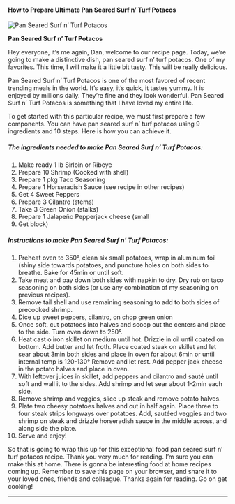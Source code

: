             

#### How to Prepare Ultimate Pan Seared Surf n’ Turf Potacos

![Pan Seared Surf n’ Turf Potacos](https://img-global.cpcdn.com/recipes/45cc46e131e037bb/751x532cq70/pan-seared-surf-n-turf-potacos-recipe-main-photo.jpg)

**Pan Seared Surf n’ Turf Potacos**

Hey everyone, it’s me again, Dan, welcome to our recipe page. Today, we’re going to make a distinctive dish, pan seared surf n’ turf potacos. One of my favorites. This time, I will make it a little bit tasty. This will be really delicious.

Pan Seared Surf n’ Turf Potacos is one of the most favored of recent trending meals in the world. It’s easy, it’s quick, it tastes yummy. It is enjoyed by millions daily. They’re fine and they look wonderful. Pan Seared Surf n’ Turf Potacos is something that I have loved my entire life.

To get started with this particular recipe, we must first prepare a few components. You can have pan seared surf n’ turf potacos using 9 ingredients and 10 steps. Here is how you can achieve it.

##### The ingredients needed to make Pan Seared Surf n’ Turf Potacos:

1.  Make ready 1 lb Sirloin or Ribeye
2.  Prepare 10 Shrimp (Cooked with shell)
3.  Prepare 1 pkg Taco Seasoning
4.  Prepare 1 Horseradish Sauce (see recipe in other recipes)
5.  Get 4 Sweet Peppers
6.  Prepare 3 Cilantro (stems)
7.  Take 3 Green Onion (stalks)
8.  Prepare 1 Jalapeño Pepperjack cheese (small
9.  Get block)

##### Instructions to make Pan Seared Surf n’ Turf Potacos:

1.  Preheat oven to 350°, clean six small potatoes, wrap in aluminum foil (shiny side towards potatoes, and puncture holes on both sides to breathe. Bake for 45min or until soft.
2.  Take meat and pay down both sides with napkin to dry. Dry rub on taco seasoning on both sides (or use any combination of my seasoning on previous recipes).
3.  Remove tail shell and use remaining seasoning to add to both sides of precooked shrimp.
4.  Dice up sweet peppers, cilantro, on chop green onion
5.  Once soft, cut potatoes into halves and scoop out the centers and place to the side. Turn oven down to 250°.
6.  Heat cast o iron skillet on medium until hot. Drizzle in oil until coated on bottom. Add butter and let froth. Place coated steak on skillet and let sear about 3min both sides and place in oven for about 6min or until internal temp is 120-130° Remove and let rest. Add pepper jack cheese in the potato halves and place in oven.
7.  With leftover juices in skillet, add peppers and cilantro and sauté until soft and wall it to the sides. Add shrimp and let sear about 1-2min each side.
8.  Remove shrimp and veggies, slice up steak and remove potato halves.
9.  Plate two cheesy potatoes halves and cut in half again. Place three to four steak strips longways over potatoes. Add, sautéed veggies and two shrimp on steak and drizzle horseradish sauce in the middle across, and along side the plate.
10.  Serve and enjoy!

So that is going to wrap this up for this exceptional food pan seared surf n’ turf potacos recipe. Thank you very much for reading. I’m sure you can make this at home. There is gonna be interesting food at home recipes coming up. Remember to save this page on your browser, and share it to your loved ones, friends and colleague. Thanks again for reading. Go on get cooking!

* * *
